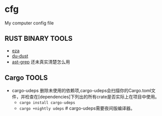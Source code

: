 # cfg

My computer config file

## RUST BINARY TOOLS

- [eza](https://github.com/eza-community/eza?tab=readme-ov-file)
- [du-dust](https://github.com/bootandy/dust)
- [ast-grep](https://github.com/ast-grep/ast-grep) 还未真实清楚怎么用

## Cargo TOOLS

- cargo-udeps 删除未使用的依赖项,cargo-udeps会扫描你的Cargo.toml文件，并检查在[dependencies]下列出的所有crate是否实际上在项目中使用。
  - `cargo install cargo-udeps`
  - `cargo +nightly udeps` # cargo-udeps需要夜间版编译器。
